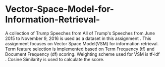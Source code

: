 # Vector-Space-Model-for-Information-Retrieval-
 A collection of Trump Speeches from All of Trump's Speeches from June 2015 to November 9, 2016 is used as a dataset in this assignment . This assignment focuses on Vector Space Model(VSM) for information retrieval. Term feature selection is implemented based on Term Frequency (tf) and Document Frequency (df) scoring. Weighting scheme used for VSM is tf-idf . Cosine Similarity is used to calculate the score. 
